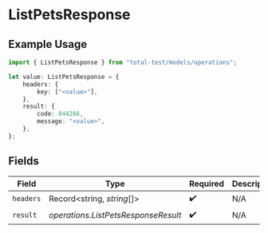 # ListPetsResponse

## Example Usage

```typescript
import { ListPetsResponse } from "total-test/models/operations";

let value: ListPetsResponse = {
    headers: {
        key: ["<value>"],
    },
    result: {
        code: 844266,
        message: "<value>",
    },
};
```

## Fields

| Field                               | Type                                | Required                            | Description                         |
| ----------------------------------- | ----------------------------------- | ----------------------------------- | ----------------------------------- |
| `headers`                           | Record<string, *string*[]>          | :heavy_check_mark:                  | N/A                                 |
| `result`                            | *operations.ListPetsResponseResult* | :heavy_check_mark:                  | N/A                                 |